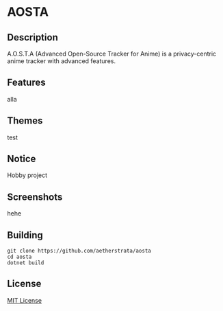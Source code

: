 # AOSTA

## Description

A.O.S.T.A (Advanced Open-Source Tracker for Anime) is a privacy-centric anime tracker with advanced features.

## Features

alla

## Themes

test

## Notice

Hobby project

## Screenshots

hehe

## Building

```shell
git clone https://github.com/aetherstrata/aosta
cd aosta
dotnet build
```

## License

[MIT License](https://github.com/aetherstrata/aosta/blob/master/LICENSE.md)
